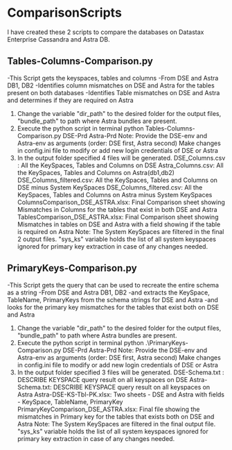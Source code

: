 # ComparisonScripts

I have created these 2 scripts to compare the databases on Datastax Enterprise Cassandra and Astra DB.

## Tables-Columns-Comparison.py

-This Script gets the keyspaces, tables and columns
-From DSE and Astra DB1, DB2 
-Identifies column mismatches on DSE and Astra for the tables present on both databases
-Identifies Table mismatches on DSE and Astra and determines if they are required on Astra

1) Change the variable "dir_path" to the desired folder for the output files, "bundle_path" to path where Astra bundles are present.
2) Execute the python script in terminal
	python Tables-Columns-Comparison.py DSE-Prd Astra-Prd
Note: Provide the DSE-env and Astra-env as arguments (order: DSE first, Astra second)
Make changes in config.ini file to modify or add new login credentials of DSE or Astra
3) In the output folder specified 4 files will be generated.
	DSE_Columns.csv : All the KeySpaces, Tables and Columns on DSE
	Astra_Columns.csv: All the KeySpaces, Tables and Columns on Astra(db1,db2)
	DSE_Columns_filtered.csv: All the KeySpaces, Tables and Columns on DSE minus System KeySpaces
	DSE_Columns_filtered.csv: All the KeySpaces, Tables and Columns on Astra minus System KeySpaces
	ColumnsComparison_DSE_ASTRA.xlsx: Final Comparison sheet showing Mismatches in Columns for the tables that exist in both DSE and Astra
	TablesComparison_DSE_ASTRA.xlsx: Final Comparison sheet showing Mismatches in tables on DSE and Astra with a field showing if the table is required on Astra
Note: The System KeySpaces are filtered in the final 2 output files. 
      "sys_ks" variable holds the list of all system keyspaces ignored for primary key extraction in case of any changes needed.
      


## PrimaryKeys-Comparison.py

-This Script gets the query that can be used to recreate the entire schema as a string 
-From DSE and Astra DB1, DB2 
-and extracts the KeySpace, TableName, PrimaryKeys from the schema strings for DSE and Astra
-and looks for the primary key mismatches for the tables that exist both on DSE and Astra

1) Change the variable "dir_path" to the desired folder for the output files, "bundle_path" to path where Astra bundles are present.
2) Execute the python script in terminal
	python .\PrimaryKeys-Comparison.py DSE-Prd Astra-Prd
Note: Provide the DSE-env and Astra-env as arguments (order: DSE first, Astra second)
Make changes in config.ini file to modify or add new login credentials of DSE or Astra
3) In the output folder specified 3 files will be generated.
	DSE-Schema.txt : DESCRIBE KEYSPACE query result on all keyspaces on DSE
	Astra-Schema.txt: DESCRIBE KEYSPACE query result on all keyspaces on Astra
	Astra-DSE-KS-Tbl-PK.xlsx: Two sheets - DSE and Astra with fields - KeySpace, TableName, PrimaryKey
	PrimaryKeyComparison_DSE_ASTRA.xlsx: Final file showing the mismatches in Primary key for the tables that exists both on DSE and Astra
Note: The System KeySpaces are filtered in the final output file. 
      "sys_ks" variable holds the list of all system keyspaces ignored for primary key extraction in case of any changes needed.
       
       
